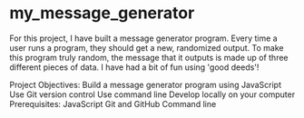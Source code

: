 # my_message_generator
For this project, I have built a message generator program. Every time a user runs a program, they should get a new, randomized output. To make this program truly random, the message that it outputs is made up of three different pieces of data. I have had a bit of fun using 'good deeds'!

Project Objectives:
Build a message generator program using JavaScript
Use Git version control
Use command line
Develop locally on your computer
Prerequisites:
JavaScript
Git and GitHub
Command line
